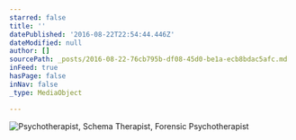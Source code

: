 ```yaml
---
starred: false
title: ''
datePublished: '2016-08-22T22:54:44.446Z'
dateModified: null
author: []
sourcePath: _posts/2016-08-22-76cb795b-df08-45d0-be1a-ecb8bdac5afc.md
inFeed: true
hasPage: false
inNav: false
_type: MediaObject

---
```

![Psychotherapist, Schema Therapist, Forensic Psychotherapist](https://the-grid-user-content.s3-us-west-2.amazonaws.com/242da266-45a8-4ced-aa52-51125166fff5.jpg)
